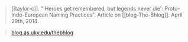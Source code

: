 > [[taylor-c]]. "'Heroes get remembered, but legends never die': Proto-Indo-European Naming Practices". Article on [[blog-The-Bhlog]]. April 29th, 2014.

> [blog.as.uky.edu/thebhlog](https://blog.as.uky.edu/thebhlog/?p=144)